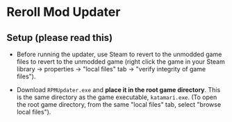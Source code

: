 # Reroll Mod Updater

## Setup (please read this)

- Before running the updater, use Steam to revert to the
  unmodded game files to revert to the unmodded game
  (right click the game in your Steam library -> properties -> "local
  files" tab -> "verify integrity of game files").

- Download `RPMUpdater.exe` and **place it in the root game directory**.
  This is the same directory as the game executable, `katamari.exe`.
  (To open the root game directory, from the same "local files" tab,
  select "browse local files").
